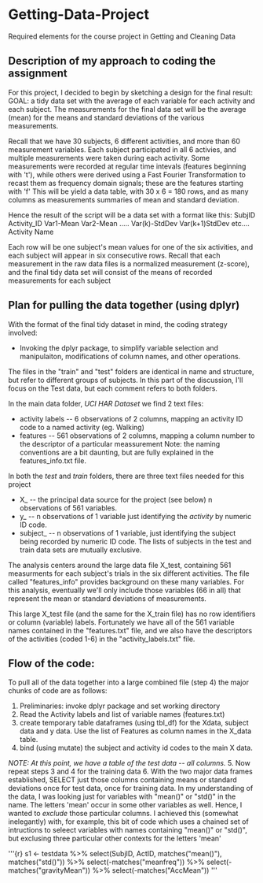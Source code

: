 # Getting-Data-Project
Required elements for the course project in Getting and Cleaning Data

## Description of my approach to coding the assignment
For this project, I decided to begin by sketching a design for the final result: 
GOAL: a tidy data set with the average of each variable for each activity and each subject.
The measurements for the final data set will be the average (mean) for the means and standard deviations of 
the various measurements. 

Recall that we have 30 subjects, 6 different activities, and more than 60 measurement variables.  Each subject
participated in all 6 activies, and multiple measurements were taken during each activity. Some measurements
were recorded at regular time intevals (features beginning with 't'), while others were derived using a Fast Fourier 
Transformation to recast them as frequency domain signals; these are the features starting with 'f'
This will be yield a data table, with 30 x 6  = 180 rows, and as many columns as measurements summaries of mean and 
standard deviation. 

Hence the result of the script will be a data set with a format like this:
   SubjID   Activity_ID   Var1-Mean    Var2-Mean ..... Var(k)-StdDev  Var(k+1)StdDev etc.... Activity Name
   
Each row will be one subject's mean values for one of the six activities, and each subject will appear in 
six consecutive rows. Recall that each measurement in the raw data files is a normalized measurement (z-score), 
and the final tidy data set will consist of the means of recorded measurements for each subject 

## Plan for pulling the data together (using dplyr)
With the format of the final tidy dataset in mind, the coding strategy involved:
* Invoking the dplyr package, to simplify variable selection and manipulaiton,  modifications of column names,
   and other operations.

The files in the "train" and "test" folders are identical in name and structure, but refer to different groups of 
subjects. In this part of the discussion, I'll focus on the Test data, but each comment refers to both folders.

In the main data folder, *UCI HAR Dataset* we find 2 text files:
* activity labels -- 6 observations of 2 columns, mapping an activity ID code to a named activity (eg. Walking)
* features -- 561 observations of 2 columns, mapping a column number to the descriptor of a particular meassurement
      Note: the naming conventions are a bit daunting, but are fully explained in the features_info.txt file.

In both the *test* and *train* folders, there are three text files needed for this project
* X_ -- the principal data source for the project (see below) n observations of 561 variables.
* y_ -- n observations of 1 variable just identifying the _activity_ by numeric ID code. 
* subject_ -- n observations of 1 variable, just identifying the subject being recorded by numeric ID code. The 
   lists of subjects in the test and train data sets are mutually exclusive. 

The analysis centers around the large data file X_test, containing 561 measurments for each subject's trials 
in the six different activities. The file called "features_info" provides background on these many variables. For this 
analysis, eventually we'll only include those variables (66 in all) that represent the mean or standard deviations of
measurements. 

This large X_test file (and the same for the X_train file) has no row identifiers or column (variable) labels.
Fortunately we have all of the 561 variable names contained in the "features.txt" file, and we also have the descriptors of the activities (coded 1-6) in the "activity_labels.txt" file. 

## Flow of the code:
To pull all of the data together into a large combined file (step 4) the major chunks of code are as follows:

1.  Preliminaries: invoke dplyr package and set working directory
2.  Read  the Activity labels and list of variable names (features.txt)
3.  create temporary table dataframes (using tbl_df) for the Xdata, subject data and y data. Use the list of Features 
      as column names in the X_data table. 
4.  bind (using mutate) the subject and activity id codes to the main X data. 

   _NOTE: At this point, we have a table of the test data -- all columns._
5. Now repeat steps 3 and 4 for the training data
6. With the two major data frames established, SELECT just those columns containing means or standard deviations 
      once for test data, once for training data. In my understanding of the data, I was looking just for variables 
      with "mean()" or "std()" in the name. The letters 'mean' occur in some other variables as well. Hence, I wanted
      to _exclude_ those particular columns. I achieved this (somewhat inelegantly) with, for example, this bit of 
      code which uses a chained set of intructions to seleect variables with names containing "mean()" or "std()", but 
      exclusing three particular other contexts for the letters 'mean'


'''{r}
s1 <- testdata %>%
      select(SubjID, ActID, matches("mean()"), matches("std()")) %>%
      select(-matches("meanfreq")) %>%
      select(-matches("gravityMean")) %>%
      select(-matches("AccMean")) 
'''
